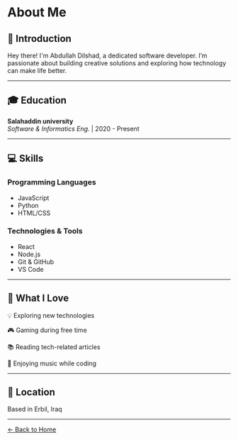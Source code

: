 
# About Me

## 👋 Introduction

Hey there! I'm Abdullah Dilshad, a dedicated software developer.
I’m passionate about building creative solutions and exploring how technology can make life better.

---

## 🎓 Education

**Salahaddin university**  
*Software & Informatics Eng.* | 2020 - Present

---

## 💻 Skills

### Programming Languages
- JavaScript
- Python
- HTML/CSS


### Technologies & Tools
- React
- Node.js
- Git & GitHub
- VS Code

---

## 🌟 What I Love

💡 Exploring new technologies

🎮 Gaming during free time

📚 Reading tech-related articles

🎵 Enjoying music while coding

---

## 📍 Location

Based in Erbil, Iraq

---

[← Back to Home](/)
